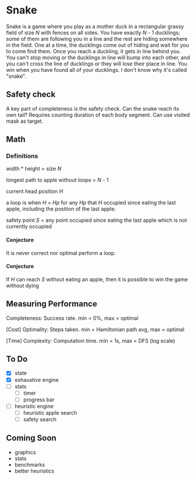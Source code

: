 # Snake
Snake is a game where you play as a mother duck in a rectangular grassy field of size *N* with fences on all sides. You have exactly *N* - 1 ducklings; some of them are following you in a line and the rest are hiding somewhere in the field. One at a time, the ducklings come out of hiding and wait for you to come find them. Once you reach a duckling, it gets in line behind you. You can't stop moving or the ducklings in line will bump into each other, and you can't cross the line of ducklings or they will lose their place in line. You win when you have found all of your ducklings. I don't know why it's called "snake".

## Safety check
A key part of completeness is the safety check. Can the snake reach its own tail? Requires counting duration of each body segment. Can use visited mask as target.

## Math
### Definitions
width * height = size *N*

longest path to apple without loops = *N* - 1

current head position *H*

a loop is when *H* = *Hp* for any *Hp* that *H* occupied since eating the last apple, including the position of the last apple.

safety point *S* = any point occupied since eating the last apple which is not currently occupied

#### Conjecture
It is never correct nor optimal perform a loop.

#### Conjecture
If *H* can reach *S* without eating an apple, then it is possible to win the game without dying


## Measuring Performance
Completeness: Success rate. min = 0%, max = optimal

[Cost] Optimality: Steps taken. min = Hamiltonian path avg, max = optimal

[Time] Complexity: Computation time. min = 1s, max = DFS (log scale)

## To Do
- [x] state
- [x] exhaustive engine
- [ ] stats
  - [ ] timer
  - [ ] progress bar
- [ ] heuristic engine
  - [ ] heuristic apple search
  - [ ] safety search

## Coming Soon
* graphics
* stats
* benchmarks
* better heuristics